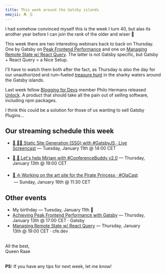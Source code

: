```yaml
---
title: This week around the Gatsby islands
emojii: 🏝 🗓
---
```


I had somehow convinced myself this is the week I turn 40, but alas its another year before I can join the rank of the older and wiser 🤪

This week there are two interesting webinars back to back on Thursday. One by Gatsby on [Peak Frontend Performance](https://www.gatsbyjs.com/resources/webinars/gatsby-peak-frontend-performance) and one on [Managing Remote State w/ React Query](https://cfe.dev/events/managing-remote-state-react/). The latter is not Gatsby specific, but Gatsby + React Query = a Nice Setup.

I'll have to watch them both after the fact, as Thursday is also the day for our unauthorized and rum-fueled [treasure hunt](https://youtu.be/D_03KW4AkSk) in the sharky waters around the Gatsby islands.

Last week fellow [Blogging for Devs](https://bloggingfordevs.com/pro/) member Philo Hermans released [Unlock](https://www.producthunt.com/posts/unlock-7). A product that should take all the pain out of selling software, including npm packages.

I think this could be a solution for those of us wanting to sell Gatsby Plugins...

## Our streaming schedule this week

- [🔴 👩‍🏫 Static Site Generation (SSG) with #GatsbyJS · Live Screencast](https://youtu.be/D_03KW4AkSk)&nbsp;—&nbsp;Tuesday, January 11th&nbsp;@&nbsp;14:00 CET

- [🔴 🐶 Let's help Mirjam with #ConferenceBuddy v2.0](https://youtu.be/Wipi2lw6Mvc)&nbsp;—&nbsp;Thursday, January 13th&nbsp;@&nbsp;19:00 CET

- [🔴 ⛵️ Working on the art site for the Pirate Princess · #OlaCast ](https://youtu.be/4fQj3YNKYoQ)&nbsp;—&nbsp;Sunday, January 16th&nbsp;@&nbsp;11:30 CET

## Other events

- My birthday&nbsp;—&nbsp;Tuesday, January 11th 🥳
- [Achieving Peak Frontend Performance with Gatsby](https://www.gatsbyjs.com/resources/webinars/gatsby-peak-frontend-performance)&nbsp;—&nbsp;Thursday, January 13th&nbsp;@&nbsp;17:00 CET · Gatsby
- [Managing Remote State w/ React Query](https://cfe.dev/events/managing-remote-state-react/)&nbsp;—&nbsp;Thursday, January 13th&nbsp;@&nbsp;19:00 CET · cfe.dev

&nbsp;  
All the best,  
Queen Raae

&nbsp;  
**PS:** If you have any tips for next week, let me know!
